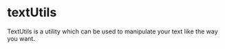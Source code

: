 # textUtils
TextUtils is a utility which can be used to manipulate your text like the way you want.
